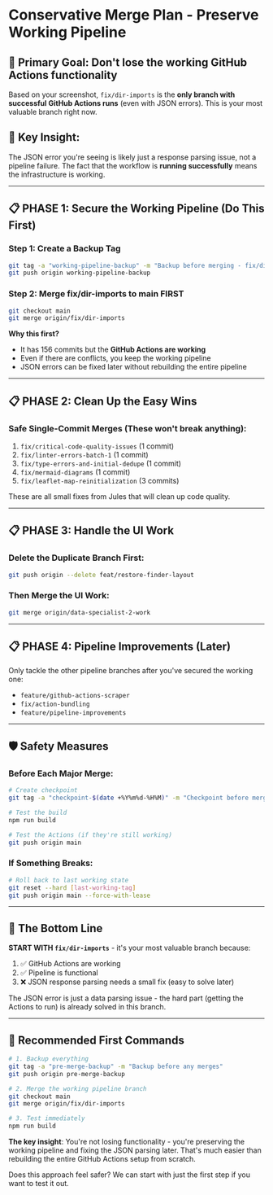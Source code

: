 # Conservative Merge Plan - Preserve Working Pipeline

## 🎯 **Primary Goal**: Don't lose the working GitHub Actions functionality

Based on your screenshot, `fix/dir-imports` is the **only branch with successful GitHub Actions runs** (even with JSON errors). This is your most valuable branch right now.

## 🚨 **Key Insight**: 
The JSON error you're seeing is likely just a response parsing issue, not a pipeline failure. The fact that the workflow is **running successfully** means the infrastructure is working.

---

## 📋 **PHASE 1: Secure the Working Pipeline** (Do This First)

### Step 1: Create a Backup Tag
```bash
git tag -a "working-pipeline-backup" -m "Backup before merging - fix/dir-imports has working Actions"
git push origin working-pipeline-backup
```

### Step 2: Merge fix/dir-imports to main FIRST
```bash
git checkout main
git merge origin/fix/dir-imports
```

**Why this first?**
- It has 156 commits but the **GitHub Actions are working**
- Even if there are conflicts, you keep the working pipeline
- JSON errors can be fixed later without rebuilding the entire pipeline

---

## 📋 **PHASE 2: Clean Up the Easy Wins** 

### Safe Single-Commit Merges (These won't break anything):
1. `fix/critical-code-quality-issues` (1 commit)
2. `fix/linter-errors-batch-1` (1 commit) 
3. `fix/type-errors-and-initial-dedupe` (1 commit)
4. `fix/mermaid-diagrams` (1 commit)
5. `fix/leaflet-map-reinitialization` (3 commits)

These are all small fixes from Jules that will clean up code quality.

---

## 📋 **PHASE 3: Handle the UI Work**

### Delete the Duplicate Branch First:
```bash
git push origin --delete feat/restore-finder-layout
```

### Then Merge the UI Work:
```bash
git merge origin/data-specialist-2-work
```

---

## 📋 **PHASE 4: Pipeline Improvements** (Later)

Only tackle the other pipeline branches after you've secured the working one:
- `feature/github-actions-scraper` 
- `fix/action-bundling`
- `feature/pipeline-improvements`

---

## 🛡️ **Safety Measures**

### Before Each Major Merge:
```bash
# Create checkpoint
git tag -a "checkpoint-$(date +%Y%m%d-%H%M)" -m "Checkpoint before merging [branch-name]"

# Test the build
npm run build

# Test the Actions (if they're still working)
git push origin main
```

### If Something Breaks:
```bash
# Roll back to last working state
git reset --hard [last-working-tag]
git push origin main --force-with-lease
```

---

## 🎯 **The Bottom Line**

**START WITH `fix/dir-imports`** - it's your most valuable branch because:
1. ✅ GitHub Actions are working
2. ✅ Pipeline is functional 
3. ❌ JSON response parsing needs a small fix (easy to solve later)

The JSON error is just a data parsing issue - the hard part (getting the Actions to run) is already solved in this branch.

---

## 🚀 **Recommended First Commands**

```bash
# 1. Backup everything
git tag -a "pre-merge-backup" -m "Backup before any merges"
git push origin pre-merge-backup

# 2. Merge the working pipeline branch
git checkout main
git merge origin/fix/dir-imports

# 3. Test immediately
npm run build
```

**The key insight**: You're not losing functionality - you're preserving the working pipeline and fixing the JSON parsing later. That's much easier than rebuilding the entire GitHub Actions setup from scratch.

Does this approach feel safer? We can start with just the first step if you want to test it out.
